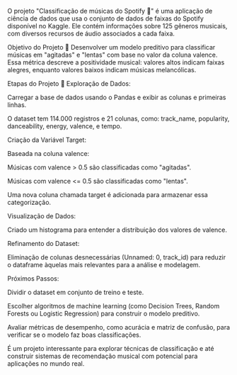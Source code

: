O projeto "Classificação de músicas do Spotify 🎵"
é uma aplicação de ciência de dados que usa o conjunto de dados de faixas do Spotify disponível no Kaggle. 
Ele contém informações sobre 125 gêneros musicais, com diversos recursos de áudio associados a cada faixa.

Objetivo do Projeto 🎯
Desenvolver um modelo preditivo para classificar músicas em "agitadas" e "lentas" com base no valor da coluna valence.
Essa métrica descreve a positividade musical: valores altos indicam faixas alegres, enquanto valores baixos
indicam músicas melancólicas.

Etapas do Projeto 🚀
Exploração de Dados:

Carregar a base de dados usando o Pandas e exibir as colunas e primeiras linhas.

O dataset tem 114.000 registros e 21 colunas, como: track_name, popularity, danceability, energy, valence, e tempo.

Criação da Variável Target:

Baseada na coluna valence:

Músicas com valence > 0.5 são classificadas como "agitadas".

Músicas com valence <= 0.5 são classificadas como "lentas".

Uma nova coluna chamada target é adicionada para armazenar essa categorização.

Visualização de Dados:

Criado um histograma para entender a distribuição dos valores de valence.

Refinamento do Dataset:

Eliminação de colunas desnecessárias (Unnamed: 0, track_id) para reduzir o dataframe àquelas mais relevantes
para a análise e modelagem.

Próximos Passos:

Dividir o dataset em conjunto de treino e teste.

Escolher algoritmos de machine learning (como Decision Trees, Random Forests ou Logistic Regression) para construir
o modelo preditivo.

Avaliar métricas de desempenho, como acurácia e matriz de confusão, para verificar se o modelo faz boas classificações.

É um projeto interessante para explorar técnicas de classificação e até construir sistemas de recomendação
musical com potencial para aplicações no mundo real.

